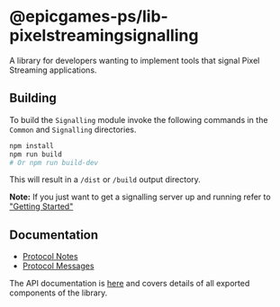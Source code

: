 # @epicgames-ps/lib-pixelstreamingsignalling

A library for developers wanting to implement tools that signal Pixel Streaming applications.

## Building

To build the `Signalling` module invoke the following commands in the `Common` and `Signalling` directories.

```bash
npm install
npm run build
# Or npm run build-dev
```

This will result in a `/dist` or `/build` output directory.

**Note:** If you just want to get a signalling server up and running refer to ["Getting Started"](../README.md#getting-started)

## Documentation

- [Protocol Notes](docs/Protocol.md)
- [Protocol Messages](../Common/docs/messages.md)

The API documentation is [here](docs/) and covers details of all exported components of the library.
